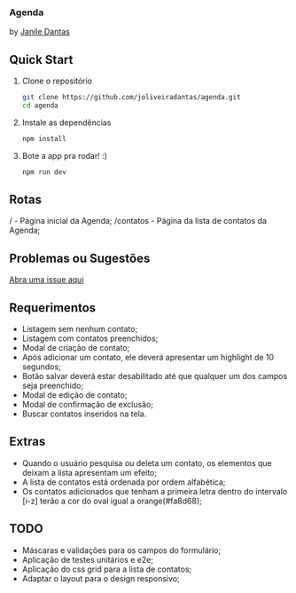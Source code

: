 ### Agenda ###

by [Janile Dantas](https://www.linkedin.com/in/janile-oliveira-dantas-60211411b/)

## Quick Start

1. Clone o repositório

   ```bash
   git clone https://github.com/joliveiradantas/agenda.git
   cd agenda
   ```

2. Instale as dependências

   ```bash
   npm install
   ```

3. Bote a app pra rodar! :)

   ```bash
   npm run dev
   ```

## Rotas

/         - Página inicial da Agenda;
/contatos - Página da lista de contatos da Agenda;

## Problemas ou Sugestões

[Abra uma issue aqui](/issues)

## Requerimentos

- Listagem sem nenhum contato;
- Listagem com contatos preenchidos;
- Modal de criação de contato;
- Após adicionar um contato, ele deverá apresentar um highlight de 10 segundos;
- Botão salvar deverá estar desabilitado até que qualquer um dos campos seja preenchido;
- Modal de edição de contato;
- Modal de confirmação de exclusão;
- Buscar contatos inseridos na tela.

## Extras

- Quando o usuário pesquisa ou deleta um contato, os elementos que deixam a lista apresentam um efeito;
- A lista de contatos está ordenada por ordem alfabética;
- Os contatos adicionados que tenham a primeira letra dentro do intervalo [i-z] terão a cor do oval igual a orange(#fa8d68);

## TODO

- Máscaras e validações para os campos do formulário;
- Aplicação de testes unitários e e2e;
- Aplicação do css grid para a lista de contatos;
- Adaptar o layout para o design responsivo;
